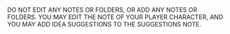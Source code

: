 DO NOT EDIT ANY NOTES OR FOLDERS, OR ADD ANY NOTES OR FOLDERS.
YOU MAY EDIT THE NOTE OF YOUR PLAYER CHARACTER, AND YOU MAY ADD IDEA SUGGESTIONS TO THE SUGGESTIONS NOTE.